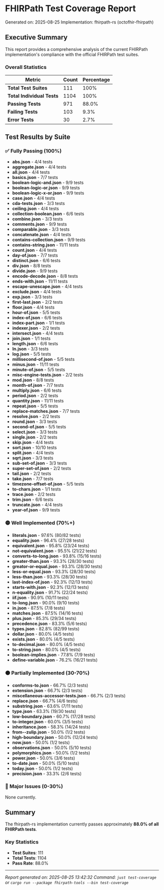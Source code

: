 # FHIRPath Test Coverage Report

Generated on: 2025-08-25
Implementation: fhirpath-rs (octofhir-fhirpath)

## Executive Summary

This report provides a comprehensive analysis of the current FHIRPath implementation's compliance with the official FHIRPath test suites.

### Overall Statistics

| Metric | Count | Percentage |
|--------|-------|------------|
| **Total Test Suites** | 111 | 100% |
| **Total Individual Tests** | 1104 | 100% |
| **Passing Tests** | 971 | 88.0% |
| **Failing Tests** | 103 | 9.3% |
| **Error Tests** | 30 | 2.7% |

## Test Results by Suite

### ✅ Fully Passing (100%)

- **abs.json** - 4/4 tests
- **aggregate.json** - 4/4 tests
- **all.json** - 4/4 tests
- **basics.json** - 7/7 tests
- **boolean-logic-and.json** - 9/9 tests
- **boolean-logic-or.json** - 9/9 tests
- **boolean-logic-x-or.json** - 9/9 tests
- **case.json** - 4/4 tests
- **cda-tests.json** - 3/3 tests
- **ceiling.json** - 4/4 tests
- **collection-boolean.json** - 6/6 tests
- **combine.json** - 3/3 tests
- **comments.json** - 9/9 tests
- **comparable.json** - 3/3 tests
- **concatenate.json** - 4/4 tests
- **contains-collection.json** - 9/9 tests
- **contains-string.json** - 11/11 tests
- **count.json** - 4/4 tests
- **day-of.json** - 7/7 tests
- **distinct.json** - 6/6 tests
- **div.json** - 8/8 tests
- **divide.json** - 9/9 tests
- **encode-decode.json** - 8/8 tests
- **ends-with.json** - 11/11 tests
- **escape-unescape.json** - 4/4 tests
- **exclude.json** - 4/4 tests
- **exp.json** - 3/3 tests
- **first-last.json** - 2/2 tests
- **floor.json** - 4/4 tests
- **hour-of.json** - 5/5 tests
- **index-of.json** - 6/6 tests
- **index-part.json** - 1/1 tests
- **indexer.json** - 2/2 tests
- **intersect.json** - 4/4 tests
- **join.json** - 1/1 tests
- **length.json** - 6/6 tests
- **ln.json** - 3/3 tests
- **log.json** - 5/5 tests
- **millisecond-of.json** - 5/5 tests
- **minus.json** - 11/11 tests
- **minute-of.json** - 5/5 tests
- **misc-engine-tests.json** - 2/2 tests
- **mod.json** - 8/8 tests
- **month-of.json** - 7/7 tests
- **multiply.json** - 6/6 tests
- **period.json** - 2/2 tests
- **quantity.json** - 11/11 tests
- **repeat.json** - 5/5 tests
- **replace-matches.json** - 7/7 tests
- **resolve.json** - 2/2 tests
- **round.json** - 3/3 tests
- **second-of.json** - 5/5 tests
- **select.json** - 3/3 tests
- **single.json** - 2/2 tests
- **skip.json** - 4/4 tests
- **sort.json** - 10/10 tests
- **split.json** - 4/4 tests
- **sqrt.json** - 3/3 tests
- **sub-set-of.json** - 3/3 tests
- **super-set-of.json** - 2/2 tests
- **tail.json** - 2/2 tests
- **take.json** - 7/7 tests
- **timezone-offset-of.json** - 5/5 tests
- **to-chars.json** - 1/1 tests
- **trace.json** - 2/2 tests
- **trim.json** - 6/6 tests
- **truncate.json** - 4/4 tests
- **year-of.json** - 9/9 tests

### 🟡 Well Implemented (70%+)

- **literals.json** - 97.6% (80/82 tests)
- **equality.json** - 96.4% (27/28 tests)
- **equivalent.json** - 95.8% (23/24 tests)
- **not-equivalent.json** - 95.5% (21/22 tests)
- **converts-to-long.json** - 93.8% (15/16 tests)
- **greater-than.json** - 93.3% (28/30 tests)
- **greator-or-equal.json** - 93.3% (28/30 tests)
- **less-or-equal.json** - 93.3% (28/30 tests)
- **less-than.json** - 93.3% (28/30 tests)
- **last-index-of.json** - 92.3% (12/13 tests)
- **starts-with.json** - 92.3% (12/13 tests)
- **n-equality.json** - 91.7% (22/24 tests)
- **iif.json** - 90.9% (10/11 tests)
- **to-long.json** - 90.0% (9/10 tests)
- **in.json** - 87.5% (7/8 tests)
- **matches.json** - 87.5% (14/16 tests)
- **plus.json** - 85.3% (29/34 tests)
- **precedence.json** - 83.3% (5/6 tests)
- **types.json** - 82.8% (82/99 tests)
- **dollar.json** - 80.0% (4/5 tests)
- **exists.json** - 80.0% (4/5 tests)
- **to-decimal.json** - 80.0% (4/5 tests)
- **to-string.json** - 80.0% (4/5 tests)
- **boolean-implies.json** - 77.8% (7/9 tests)
- **define-variable.json** - 76.2% (16/21 tests)

### 🟠 Partially Implemented (30-70%)

- **conforms-to.json** - 66.7% (2/3 tests)
- **extension.json** - 66.7% (2/3 tests)
- **miscellaneous-accessor-tests.json** - 66.7% (2/3 tests)
- **replace.json** - 66.7% (4/6 tests)
- **substring.json** - 63.6% (7/11 tests)
- **type.json** - 63.3% (19/30 tests)
- **low-boundary.json** - 60.7% (17/28 tests)
- **to-integer.json** - 60.0% (3/5 tests)
- **inheritance.json** - 58.3% (14/24 tests)
- **from--zulip.json** - 50.0% (1/2 tests)
- **high-boundary.json** - 50.0% (12/24 tests)
- **now.json** - 50.0% (1/2 tests)
- **observations.json** - 50.0% (5/10 tests)
- **polymorphics.json** - 50.0% (1/2 tests)
- **power.json** - 50.0% (3/6 tests)
- **to-date.json** - 50.0% (5/10 tests)
- **today.json** - 50.0% (1/2 tests)
- **precision.json** - 33.3% (2/6 tests)

### 🔴 Major Issues (0-30%)

None currently.

## Summary

The fhirpath-rs implementation currently passes approximately **88.0% of all FHIRPath tests**.

### Key Statistics
- **Test Suites**: 111
- **Total Tests**: 1104
- **Pass Rate**: 88.0%

---

*Report generated on: 2025-08-25 13:42:32*
*Command: `just test-coverage` or `cargo run --package fhirpath-tools --bin test-coverage`*
